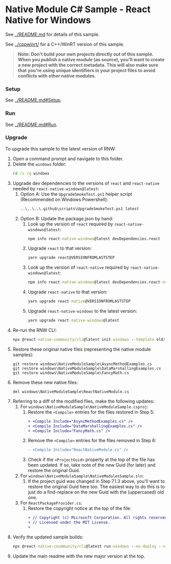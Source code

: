 # Native Module C# Sample - React Native for Windows

See [../README.md](../README.md) for details of this sample.

See [../cppwinrt/](../cppwinrt/) for a C++/WinRT version of this sample.

>**Note: Don't build your own projects directly out of this sample. When you publish a native module (as source), you'll want to create a new project with the correct metadata. This will also make sure that you're using unique identifiers in your project files to avoid conflicts with other native modules.**

### Setup
See [../README.md#Setup](../README.md#Setup).

### Run
See [../README.md#Run](../README.md#Run).

### Upgrade
To upgrade this sample to the latest version of RNW:

1. Open a command prompt and navigate to this folder.
2. Delete the `windows` folder:
    ```cmd
    rd /s /q windows
    ```
3. Upgrade dev dependencies to the versions of `react` and `react-native` needed by `react-native-windows@latest`:
    1. Option A: Use the `UpgradeSmokeTest.ps1` helper script (Recommended on Windows Powershell):
        ```cmd
        ..\..\..\.github\scripts\UpgradeSmokeTest.ps1 latest
        ```
    2. Option B: Update the package.json by hand:
        1. Look up the version of `react` required by `react-native-windows@latest`:
            ```cmd
            npm info react-native-windows@latest devDependencies.react
            ```
        2. Upgrade `react` to that version:
            ```cmd
            yarn upgrade react@VERSIONFROMLASTSTEP
            ```
        3. Look up the version of `react-native` required by `react-native-windows@latest`:
            ```cmd
            npm info react-native-windows@latest devDependencies.react-native
            ```
        4. Upgrade `react-native` to that version:
            ```cmd
            yarn upgrade react-native@VERSIONFROMLASTSTEP
            ```
        5. Upgrade `react-native-windows` to the latest version:
            ```cmd
            yarn upgrade react-native-windows@latest
            ```
4. Re-run the RNW CLI:
    ```cmd
    npx @react-native-community/cli@latest init-windows --template old/uwp-cs-lib --overwrite
    ```
5. Restore these original native files (representing the native module samples):
    ```
    git restore windows\NativeModuleSample\AsyncMethodExamples.cs
    git restore windows\NativeModuleSample\DataMarshallingExamples.cs
    git restore windows\NativeModuleSample\FancyMath.cs
    ```
6. Remove these new native files:
    ```
    del windows\NativeModuleSample\ReactNativeModule.cs
    ```
7. Referring to a diff of the modified files, make the following updates:
    1. For `windows\NativeModuleSample\NativeModuleSample.csproj`:
        1. Restore the `<Compile>` entries for the files restored in Step 5:
            ```diff
            + <Compile Include="AsyncMethodExamples.cs" />
            + <Compile Include="DataMarshallingExamples.cs" />
            + <Compile Include="FancyMath.cs" />
            ```
        2. Remove the `<Compile>` entries for the files removed in Step 6:
            ```diff
            - <Compile Include="ReactNativeModule.cs" />
            ```
        3. Check if the `<ProjectGuid>` property at the top of the file has been updated. If so, take note of the new Guid (for later) and restore the original Guid.
    2. For `windows\NativeModuleSample\NativeModulesSample.sln`:
        1. If the project guid was changed in Step 7.1.3 above, you'll want to restore the original Guid here too. The easiest way to do this is to just do a find-replace on the new Guid with the (uppercased) old one.
    3. For `ReactPackageProvider.cs`:
        1. Restore the copyright notice at the top of the file:
            ```diff
            + // Copyright (c) Microsoft Corporation. All rights reserved.
            + // Licensed under the MIT License.
            + 
            ```
8. Verify the updated sample builds:
    ```cmd
    npx @react-native-coummunity/cli@latest run-windows --no-deploy --no-launch --no-packager --no-autolink --proj "NativeModuleSample\NativeModuleSample.csproj"
    ```
9. Update the main readme with the new major version at the top.
